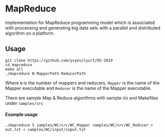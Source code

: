 # MapReduce

Implementation for MapReduce programming model which is associated with processing and generating big data sets with a parallel and distributed algorithm on a platform.

## Usage
```
git clone https://github.com/ysyesilyurt/OS-2019
cd mapreduce
make all
./mapreduce N MapperPath ReducerPath
```
Where ```N``` is the number of mappers and reducers, ```Mapper``` is the name of the Mapper executable and ```Reducer``` is the name of the Mapper executable.

There are sample Map & Reduce algorithms with sample i/o and Makefiles under ```samples/src```

#### Example usage
```
./mapreduce 5 samples/WC/src/WC_Mapper samples/WC/src/WC_Reducer > out.txt < samples/WC/input/input.txt
```
